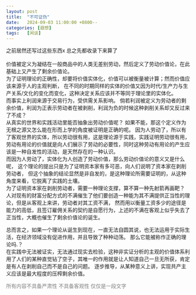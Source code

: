 ```yaml
---
layout: post
title:  "不可证伪"
date:   2024-09-03 11:00:00 +0800--
categories: [遐想]
tags:   [闲谈]
---
```

之前居然还写过这些东西x 总之先都收录下来算了<br><br>
价值被定义为凝结在一般商品中的人类无差别劳动，然后定义了劳动价值论，在此基础上又产生了剩余价值论。<br>
为了证明理论的正确性，却要将价值实体化，价值可以被衡量被计算；然而价值应该来源于人的主观判断，
在不同的时期同样的实体的价值又因为时代/生产力与生产关系/文化的变化而变化，这种决定关系应该并不等同于理论里的实体化。<br>
而事实上利润来源于交易行为，受供需关系影响。
倘若利润被定义为劳动者的剩余价值，利润为正表示劳动者在被剥削，利润为负的时候这种剥削关系却又反过来了不成？<br>
从真实的世界和实践活动里能否抽象出劳动价值呢？
如果不能，那这个定义作为无根之源又怎么能在形而上学的角度被证明是正确的呢。
因为人劳动了，所以有了客观世界的实体，所以劳动很有用，这是理论源于实践，实践证明劳动很有用，
劳动有用论的价值就是向人们展示了劳动的必要性，同时这种劳动有用论的产生应该是一种自发性的活动，是天然存在的一种认识。<br>
而因为人劳动了，实体化为人创造了劳动价值，那么劳动价值论的意义又是什么呢，
这个理论的提出只是为了证明资本家有多可恶，向人们说明了资本家在剥削劳动者，
但这个抽象的结论显然是非自发的，是这种理论所需要证明的，从这种角度来看，它脱离了实践的土壤。<br>
为了证明资本家在剥削劳动者，需要一种理论支撑，算不算一种先射箭再画靶？<br>
人对现有的财富分配方式的不满催生了他们要创造一种能为其不满提供正当性的理论，但是从客观上来讲，劳动者对其工资不满，
然而用以衡量工资多少的途径是能力的高低，且签订雇佣关系的契约是自愿行为，上述的不满在客观上似乎失去了正当性，大概也催生了剩余价值论的诞生。<br>

总而言之，如果一个理论从诞生到现在，一直无法自圆其说，也无法运用于实际生活，在经济领域没有促进作用，并且导致了种种动荡。
那么它能被称作正确的理论吗.？<br>
在实践中无法被证实，无法通过现实去检验，这种非实证分析的主观的价值体系利用了人们的某种直觉钻了空子，其唯一的作用就是让人知道自己一旦无所获，肯定是有人在剥削自己而不是自己的问题。
逐步推导，从某种意义上讲，实现共产主义应该是最大程度的压榨剩余价值。

<span style="color: gray;">所有内容不具备严肃性 不具备客观性 仅仅是一段文字</span>

